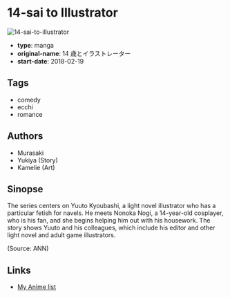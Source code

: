 # 14-sai to Illustrator

![14-sai-to-illustrator](https://cdn.myanimelist.net/images/manga/1/215048.jpg)

-   **type**: manga
-   **original-name**: 14 歳とイラストレーター
-   **start-date**: 2018-02-19

## Tags

-   comedy
-   ecchi
-   romance

## Authors

-   Murasaki
-   Yukiya (Story)
-   Kamelie (Art)

## Sinopse

The series centers on Yuuto Kyoubashi, a light novel illustrator who has a particular fetish for navels. He meets Nonoka Nogi, a 14-year-old cosplayer, who is his fan, and she begins helping him out with his housework. The story shows Yuuto and his colleagues, which include his editor and other light novel and adult game illustrators.

(Source: ANN)

## Links

-   [My Anime list](https://myanimelist.net/manga/111265/14-sai_to_Illustrator)
